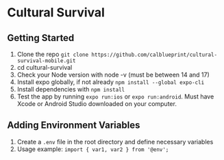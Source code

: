 # Cultural Survival

## Getting Started

1. Clone the repo `git clone https://github.com/calblueprint/cultural-survival-mobile.git`
2. cd cultural-survival
3. Check your Node version with node -v (must be between 14 and 17)
4. Install expo globally, if not already `npm install --global expo-cli`
5. Install dependencies with `npm install`
6. Test the app by running `expo run:ios` or `expo run:android`. Must have Xcode or Android Studio downloaded on your computer.

## Adding Environment Variables

1. Create a `.env` file in the root directory and define necessary variables
2. Usage example: `import { var1, var2 } from '@env';`
